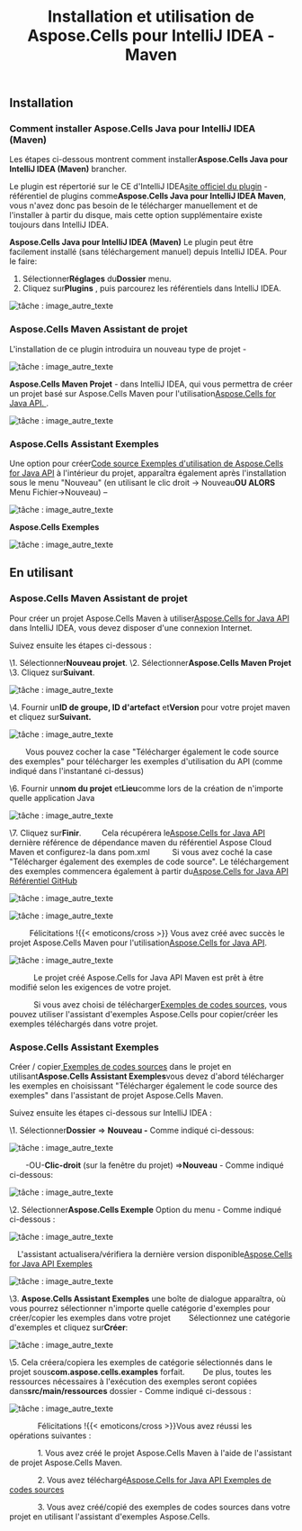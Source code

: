 ﻿---
title: Installation et utilisation de Aspose.Cells pour IntelliJ IDEA - Maven
type: docs
weight: 10
url: /fr/java/installing-and-using-aspose-cells-for-intellij-idea-maven/
---
## **Installation**
### **Comment installer Aspose.Cells Java pour IntelliJ IDEA (Maven)**
 Les étapes ci-dessous montrent comment installer**Aspose.Cells Java pour IntelliJ IDEA (Maven)** brancher.

 Le plugin est répertorié sur le CE d'IntelliJ IDEA[site officiel du plugin](https://goo.gl/R4pysl) - référentiel de plugins comme**Aspose.Cells Java pour IntelliJ IDEA Maven**, vous n'avez donc pas besoin de le télécharger manuellement et de l'installer à partir du disque, mais cette option supplémentaire existe toujours dans IntelliJ IDEA.

**Aspose.Cells Java pour IntelliJ IDEA (Maven)** Le plugin peut être facilement installé (sans téléchargement manuel) depuis IntelliJ IDEA. Pour le faire:

1.  Sélectionner**Réglages** du**Dossier** menu.
1.  Cliquez sur**Plugins** , puis parcourez les référentiels dans IntelliJ IDEA.

![tâche : image_autre_texte](lbtci11.jpg)
### **Aspose.Cells Maven Assistant de projet**
L'installation de ce plugin introduira un nouveau type de projet -

![tâche : image_autre_texte](aspose_small.png)

**Aspose.Cells Maven Projet** - dans IntelliJ IDEA, qui vous permettra de créer un projet basé sur Aspose.Cells Maven pour l'utilisation[Aspose.Cells for Java API. ](http://goo.gl/c1eSD2). 

![tâche : image_autre_texte](m1du9a1.jpg)
### **Aspose.Cells Assistant Exemples**
 Une option pour créer[Code source Exemples d'utilisation de Aspose.Cells for Java API](https://github.com/aspose-cells/Aspose.Cells-for-Java/tree/master/Examples) à l'intérieur du projet, apparaîtra également après l'installation sous le menu "Nouveau" (en utilisant le clic droit -> Nouveau**OU ALORS** Menu Fichier->Nouveau) –

![tâche : image_autre_texte](aspose_small.png)

**Aspose.Cells Exemples**

![tâche : image_autre_texte](bc05c5v.jpg)
## **En utilisant**
### **Aspose.Cells Maven Assistant de projet**
 Pour créer un projet Aspose.Cells Maven à utiliser[Aspose.Cells for Java API](http://goo.gl/c1eSD2) dans IntelliJ IDEA, vous devez disposer d'une connexion Internet.

Suivez ensuite les étapes ci-dessous :

 \1. Sélectionner**Nouveau projet**.
 \2. Sélectionner**Aspose.Cells Maven Projet** 
 \3. Cliquez sur**Suivant**. 

![tâche : image_autre_texte](m1du9a1.jpg)


 \4. Fournir un**ID de groupe, ID d'artefact** et**Version** pour votre projet maven et cliquez sur**Suivant.**

![tâche : image_autre_texte](khijrce.jpg)


`    `Vous pouvez cocher la case "Télécharger également le code source des exemples" pour télécharger les exemples d'utilisation du API (comme indiqué dans l'instantané ci-dessus)

 \6. Fournir un**nom du projet** et**Lieu**comme lors de la création de n'importe quelle application Java

![tâche : image_autre_texte](0gszuiu.jpg)


 \7. Cliquez sur**Finir**.
 `    ` Cela récupérera le[Aspose.Cells for Java API](http://goo.gl/c1eSD2) dernière référence de dépendance maven du référentiel Aspose Cloud Maven et configurez-la dans pom.xml
 `     `Si vous avez coché la case "Télécharger également des exemples de code source". Le téléchargement des exemples commencera également à partir du[Aspose.Cells for Java API Référentiel GitHub](https://github.com/aspose-cells/Aspose.Cells-for-Java/tree/master/Examples)

![tâche : image_autre_texte](eezoq3s.jpg)

![tâche : image_autre_texte](bujsm8v.jpg)

 `     `Félicitations !{{< emoticons/cross >}} Vous avez créé avec succès le projet Aspose.Cells Maven pour l'utilisation[Aspose.Cells for Java API](http://goo.gl/c1eSD2).

![tâche : image_autre_texte](2oon4vh.jpg)

`      `Le projet créé Aspose.Cells for Java API Maven est prêt à être modifié selon les exigences de votre projet.

 `      `Si vous avez choisi de télécharger[Exemples de codes sources](https://github.com/aspose-cells/Aspose.Cells-for-Java/tree/master/Examples), vous pouvez utiliser l'assistant d'exemples Aspose.Cells pour copier/créer les exemples téléchargés dans votre projet.
### **Aspose.Cells Assistant Exemples**
 Créer / copier[ Exemples de codes sources](https://github.com/aspose-cells/Aspose.Cells-for-Java/tree/master/Examples) dans le projet en utilisant**Aspose.Cells Assistant Exemples**vous devez d'abord télécharger les exemples en choisissant "Télécharger également le code source des exemples" dans l'assistant de projet Aspose.Cells Maven.

Suivez ensuite les étapes ci-dessous sur IntelliJ IDEA :

 \1. Sélectionner**Dossier** => **Nouveau -** Comme indiqué ci-dessous:

![tâche : image_autre_texte](n8tt9q0.jpg)


 `    `-OU-**Clic-droit** (sur la fenêtre du projet) =>**Nouveau** - Comme indiqué ci-dessous:

![tâche : image_autre_texte](aubwkhp.jpg)


 \2. Sélectionner**Aspose.Cells Exemple** Option du menu - Comme indiqué ci-dessous :

![tâche : image_autre_texte](g4nwlem.jpg)


`  `L'assistant actualisera/vérifiera la dernière version disponible[Aspose.Cells for Java API Exemples](https://github.com/aspose-cells/Aspose.Cells-for-Java/tree/master/Examples) 

![tâche : image_autre_texte](5pzwsuq.jpg)


\3. **Aspose.Cells Assistant Exemples** une boîte de dialogue apparaîtra, où vous pourrez sélectionner n'importe quelle catégorie d'exemples pour créer/copier les exemples dans votre projet
 `    `Sélectionnez une catégorie d'exemples et cliquez sur**Créer**: 

![tâche : image_autre_texte](bc05c5v.jpg)


 \5. Cela créera/copiera les exemples de catégorie sélectionnés dans le projet sous**com.aspose.cells.examples** forfait.
 `    `De plus, toutes les ressources nécessaires à l'exécution des exemples seront copiées dans**src/main/ressources** dossier - Comme indiqué ci-dessous :

![tâche : image_autre_texte](jyxdo4d.jpg)



 `       `Félicitations !{{< emoticons/cross >}}Vous avez réussi les opérations suivantes :

`       `1. Vous avez créé le projet Aspose.Cells Maven à l'aide de l'assistant de projet Aspose.Cells Maven.

 `       `2. Vous avez téléchargé[Aspose.Cells for Java API Exemples de codes sources](https://github.com/aspose-cells/Aspose.Cells-for-Java/tree/master/Examples)

`       `3. Vous avez créé/copié des exemples de codes sources dans votre projet en utilisant l'assistant d'exemples Aspose.Cells.
